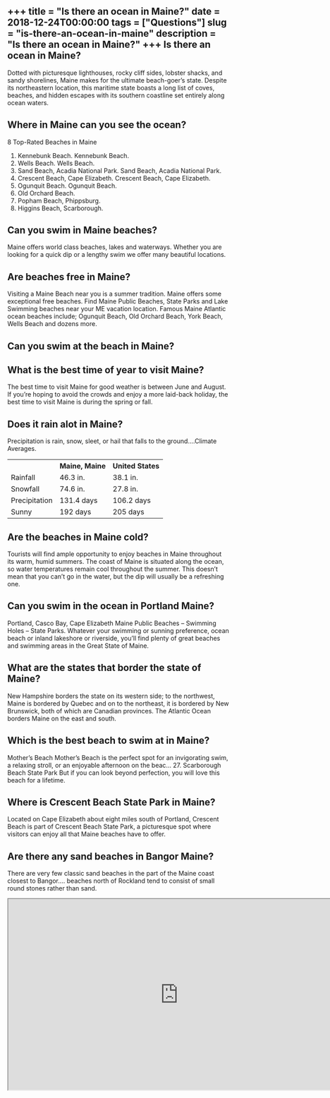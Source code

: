 +++
title = "Is there an ocean in Maine?"
date = 2018-12-24T00:00:00
tags = ["Questions"]
slug = "is-there-an-ocean-in-maine"
description = "Is there an ocean in Maine?"
+++
Is there an ocean in Maine?
---------------------------

Dotted with picturesque lighthouses, rocky cliff sides, lobster shacks, and sandy shorelines, Maine makes for the ultimate beach-goer’s state. Despite its northeastern location, this maritime state boasts a long list of coves, beaches, and hidden escapes with its southern coastline set entirely along ocean waters.

Where in Maine can you see the ocean?
-------------------------------------

8 Top-Rated Beaches in Maine

1. Kennebunk Beach. Kennebunk Beach.
2. Wells Beach. Wells Beach.
3. Sand Beach, Acadia National Park. Sand Beach, Acadia National Park.
4. Crescent Beach, Cape Elizabeth. Crescent Beach, Cape Elizabeth.
5. Ogunquit Beach. Ogunquit Beach.
6. Old Orchard Beach.
7. Popham Beach, Phippsburg.
8. Higgins Beach, Scarborough.

Can you swim in Maine beaches?
------------------------------

Maine offers world class beaches, lakes and waterways. Whether you are looking for a quick dip or a lengthy swim we offer many beautiful locations.

Are beaches free in Maine?
--------------------------

Visiting a Maine Beach near you is a summer tradition. Maine offers some exceptional free beaches. Find Maine Public Beaches, State Parks and Lake Swimming beaches near your ME vacation location. Famous Maine Atlantic ocean beaches include; Ogunquit Beach, Old Orchard Beach, York Beach, Wells Beach and dozens more.

Can you swim at the beach in Maine?
-----------------------------------

What is the best time of year to visit Maine?
---------------------------------------------

The best time to visit Maine for good weather is between June and August. If you’re hoping to avoid the crowds and enjoy a more laid-back holiday, the best time to visit Maine is during the spring or fall.

Does it rain alot in Maine?
---------------------------

Precipitation is rain, snow, sleet, or hail that falls to the ground….Climate Averages.

<table><tr><th></th><th>Maine, Maine</th><th>United States</th></tr><tr><td>Rainfall</td><td>46.3 in.</td><td>38.1 in.</td></tr><tr><td>Snowfall</td><td>74.6 in.</td><td>27.8 in.</td></tr><tr><td>Precipitation</td><td>131.4 days</td><td>106.2 days</td></tr><tr><td>Sunny</td><td>192 days</td><td>205 days</td></tr></table>

Are the beaches in Maine cold?
------------------------------

Tourists will find ample opportunity to enjoy beaches in Maine throughout its warm, humid summers. The coast of Maine is situated along the ocean, so water temperatures remain cool throughout the summer. This doesn’t mean that you can’t go in the water, but the dip will usually be a refreshing one.

Can you swim in the ocean in Portland Maine?
--------------------------------------------

Portland, Casco Bay, Cape Elizabeth Maine Public Beaches – Swimming Holes – State Parks. Whatever your swimming or sunning preference, ocean beach or inland lakeshore or riverside, you’ll find plenty of great beaches and swimming areas in the Great State of Maine.

What are the states that border the state of Maine?
---------------------------------------------------

New Hampshire borders the state on its western side; to the northwest, Maine is bordered by Quebec and on to the northeast, it is bordered by New Brunswick, both of which are Canadian provinces. The Atlantic Ocean borders Maine on the east and south.

Which is the best beach to swim at in Maine?
--------------------------------------------

Mother’s Beach Mother’s Beach is the perfect spot for an invigorating swim, a relaxing stroll, or an enjoyable afternoon on the beac… 27. Scarborough Beach State Park But if you can look beyond perfection, you will love this beach for a lifetime.

Where is Crescent Beach State Park in Maine?
--------------------------------------------

Located on Cape Elizabeth about eight miles south of Portland, Crescent Beach is part of Crescent Beach State Park, a picturesque spot where visitors can enjoy all that Maine beaches have to offer.

Are there any sand beaches in Bangor Maine?
-------------------------------------------

There are very few classic sand beaches in the part of the Maine coast closest to Bangor…. beaches north of Rockland tend to consist of small round stones rather than sand.

<iframe allow="accelerometer; autoplay; clipboard-write; encrypted-media; gyroscope; picture-in-picture" allowfullscreen="" class="__youtube_prefs__  epyt-is-override  no-lazyload" data-no-lazy="1" data-origheight="433" data-origwidth="770" data-skipgform_ajax_framebjll="" height="433" id="_ytid_59039" loading="lazy" src="https://www.youtube.com/embed/Jug_cHFqe1I?enablejsapi=1&autoplay=0&cc_load_policy=0&cc_lang_pref=&iv_load_policy=1&loop=0&modestbranding=0&rel=1&fs=1&playsinline=0&autohide=2&theme=dark&color=red&controls=1&" title="YouTube player" width="770"></iframe>